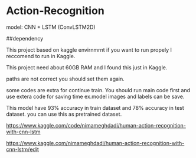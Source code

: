 # Action-Recognition

model: CNN + LSTM (ConvLSTM2D)

##dependency

This project based on kaggle envirnmrnt if you want to run propely I reccomend to run in Kaggle.

This project need about 60GB RAM and I found this just in Kaggle.

paths are not correct you should set them again.

some codes are extra for continue train.
You should run main code first and use extera code for saving time ex.model images and labels can be save.

This model have 93% accuracy in train dataset and 78% accuracy in test dataset.
you can use this as pretrained dataset.

https://www.kaggle.com/code/nimameghdadi/human-action-recognition-with-cnn-lstm

https://www.kaggle.com/nimameghdadi/human-action-recognition-with-cnn-lstm/edit
